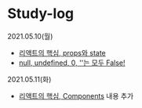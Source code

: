 # Study-log

2021.05.10(월)  
- [리액트의 핵심, props와 state](https://www.notion.so/Props-State-7353865a474249e0bb4d502a9f5041f5)  
- [null, undefined, 0, ''는 모두 False!](https://www.notion.so/null-undefined-0-False-3c1187e275904780a44a85b8fe5cb04a)  
  
2021.05.11(화)  
- [리액트의 핵심, Components](https://www.notion.so/Components-f1a3a156570246c5a012b9adee045967) 내용 추가  

